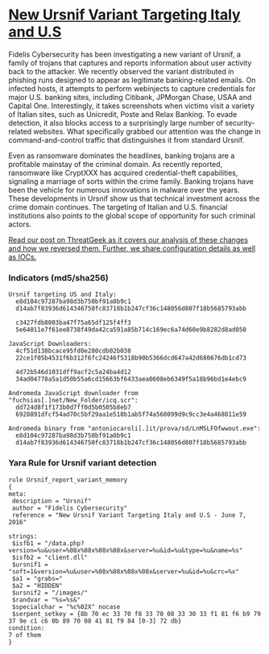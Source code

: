 # [New Ursnif Variant Targeting Italy and U.S](http://www.threatgeek.com/2016/06/new-ursnif-variant-targeting-italy-and-us.html)
Fidelis Cybersecurity has been investigating a new variant of Ursnif, a family of trojans that captures and reports information about user activity back to the attacker. We recently observed the variant distributed in phishing runs designed to appear as legitimate banking-related emails. On infected hosts, it attempts to perform webinjects to capture credentials for major U.S. banking sites, including Citibank, JPMorgan Chase, USAA and Capital One. Interestingly, it takes screenshots when victims visit a variety of Italian sites, such as Unicredit, Poste and Relax Banking. To evade detection, it also blocks access to a surprisingly large number of security-related websites. What specifically grabbed our attention was the change in command-and-control traffic that distinguishes it from standard Ursnif.

Even as ransomware dominates the headlines, banking trojans are a profitable mainstay of the criminal domain. As recently reported, ransomware like CryptXXX has acquired credential-theft capabilities, signaling a marriage of sorts within the crime family. Banking trojans have been the vehicle for numerous innovations in malware over the years. These developments in Ursnif show us that technical investment across the crime domain continues. The targeting of Italian and U.S. financial institutions also points to the global scope of opportunity for such criminal actors.

[Read our post on ThreatGeek as it covers our analysis of these changes and how we reversed them. Further, we share configuration details as well as IOCs.](http://www.threatgeek.com/2016/06/new-ursnif-variant-targeting-italy-and-us.html)

### Indicators (md5/sha256)
	Ursnif targeting US and Italy:
	  e8d104c97287ba98d3b750bf91a0b9c1
	  d14ab7f83936d614346750fc83718b1b247cf36c148056d807f18b5685793abb
		
	  c3427fdb8003ba47f75a65df125f4ff3 
	  5e64011e7f61ee8738f49da42ca591a85b714c169ec6a74d60e9b8282d8ad050
	 
	JavaScript Downloaders:
	  4cf51d138bcace95fd0e280cdb02b038
	  22ce1f05b4531f6b312f6fc24246f5318b90b5366dcd647a42d680676db1cd73
	  
	  4d72b546d1031dff9acf2c5a24ba4d12
	  34ad04778a5a1d50b55a6cd15663bf6433aea0608eb6349f5a18b96bd1e4ebc9
	 
	Andromeda JavaScript downloader from "fuchsias[.]net/New_Folder/icq.scr":
	  dd724d8f1f173b0d7ff0d5b0505b8eb7
	  6928891dfcf54ad70c5bf29aa1e518b1ab5f74a560099d9c9cc3e4a468811e59
	  
	Andromeda binary from "antoniocaroli[.]it/prova/sd/LnMSLFOfwwout.exe":
	  e8d104c97287ba98d3b750bf91a0b9c1
	  d14ab7f83936d614346750fc83718b1b247cf36c148056d807f18b5685793abb


### Yara Rule for Ursnif variant detection

	rule Ursnif_report_variant_memory
	{
	meta:
	 description = "Ursnif"
	 author = "Fidelis Cybersecurity"
	 reference = "New Ursnif Variant Targeting Italy and U.S - June 7, 2016"
	
	strings:
	 $isfb1 = "/data.php?version=%u&user=%08x%08x%08x%08x&server=%u&id=%u&type=%u&name=%s"
	 $isfb2 = "client.dll"
	 $ursnif1 = "soft=1&version=%u&user=%08x%08x%08x%08x&server=%u&id=%u&crc=%x"
	 $a1 = "grabs="
	 $a2 = "HIDDEN"
	 $ursnif2 = "/images/"
	 $randvar = "%s=%s&"
	 $specialchar = "%c%02X" nocase
	 $serpent_setkey = {8b 70 ec 33 70 f8 33 70 08 33 30 33 f1 81 f6 b9 79 37 9e c1 c6 0b 89 70 08 41 81 f9 84 [0-3] 72 db}
	condition:
	7 of them
	}

